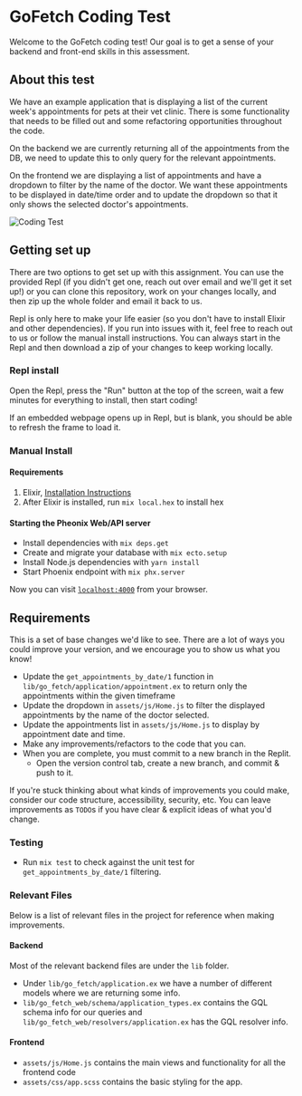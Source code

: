 # GoFetch Coding Test

Welcome to the GoFetch coding test! Our goal is to get a sense of your backend and front-end skills in this assessment.

## About this test

We have an example application that is displaying a list of the current week's appointments for pets at their vet clinic. There is some functionality that needs to be filled out and some refactoring opportunities throughout the code.

On the backend we are currently returning all of the appointments from the DB, we need to update this to only query for the relevant appointments.

On the frontend we are displaying a list of appointments and have a dropdown to filter by the name of the doctor. We want these appointments to be displayed in date/time order and to update the dropdown so that it only shows the selected doctor's appointments.

![Coding Test](https://user-images.githubusercontent.com/8868192/147288968-99123785-fe4c-460c-939c-5e679b33097c.png)


## Getting set up

There are two options to get set up with this assignment.
You can use the provided Repl (if you didn't get one, reach out over email and we'll get it set up!) or you can clone this repository, work on your changes locally, and then zip up the whole folder and email it back to us.

Repl is only here to make your life easier (so you don't have to install Elixir and other dependencies).
If you run into issues with it, feel free to reach out to us or follow the manual install instructions.
You can always start in the Repl and then download a zip of your changes to keep working locally.

### Repl install

Open the Repl, press the "Run" button at the top of the screen, wait a few minutes for everything to install, then start coding!

If an embedded webpage opens up in Repl, but is blank, you should be able to refresh the frame to load it.

### Manual Install

#### Requirements

1. Elixir, [Installation Instructions](https://elixir-lang.org/install.html)
2. After Elixir is installed, run `mix local.hex` to install hex

#### Starting the Pheonix Web/API server

- Install dependencies with `mix deps.get`
- Create and migrate your database with `mix ecto.setup`
- Install Node.js dependencies with `yarn install`
- Start Phoenix endpoint with `mix phx.server`

Now you can visit [`localhost:4000`](http://localhost:4000) from your browser.

## Requirements

This is a set of base changes we'd like to see. There are a lot of ways you could improve your version, and we encourage you to show us what you know!

- Update the `get_appointments_by_date/1` function in `lib/go_fetch/application/appointment.ex` to return only the appointments within the given timeframe
- Update the dropdown in `assets/js/Home.js` to filter the displayed appointments by the name of the doctor selected.
- Update the appointments list in `assets/js/Home.js` to display by appointment date and time.
- Make any improvements/refactors to the code that you can.
- When you are complete, you must commit to a new branch in the Replit.
  - Open the version control tab, create a new branch, and commit & push to it.

If you're stuck thinking about what kinds of improvements you could make, consider our code structure, accessibility, security, etc. You can leave improvements as `TODO`s if you have clear & explicit ideas of what you'd change.

### Testing

- Run `mix test` to check against the unit test for `get_appointments_by_date/1` filtering.

### Relevant Files

Below is a list of relevant files in the project for reference when making improvements.

#### Backend

Most of the relevant backend files are under the `lib` folder.

- Under `lib/go_fetch/application.ex` we have a number of different models where we are returning some info.
- `lib/go_fetch_web/schema/application_types.ex` contains the GQL schema info for our queries and `lib/go_fetch_web/resolvers/application.ex` has the GQL resolver info.

#### Frontend

- `assets/js/Home.js` contains the main views and functionality for all the frontend code
- `assets/css/app.scss` contains the basic styling for the app.
